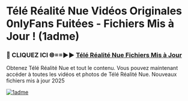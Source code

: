 # Télé Réalité Nue Vidéos Originales 0nlyFans Fuitées - Fichiers Mis à Jour ! (1adme)

<h3>🔴 CLIQUEZ ICI 🌐==►► <a href="https://tinyurl.com/2pmr4ezf" rel="nofollow">Télé Réalité Nue Fichiers Mis à Jour</a></h3>

Obtenez Télé Réalité Nue et tout le contenu. Vous pouvez maintenant accéder à toutes les vidéos et photos de Télé Réalité Nue. Nouveaux fichiers mis à jour 2025

[![1adme](https://i.imgur.com/6SNvagu.gif)](https://tinyurl.com/2pmr4ezf)
